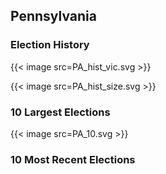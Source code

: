 ## Pennsylvania

### Election History
{{< image src=PA_hist_vic.svg >}}

{{< image src=PA_hist_size.svg >}}

### 10 Largest Elections
{{< image src=PA_10.svg >}}

### 10 Most Recent Elections

